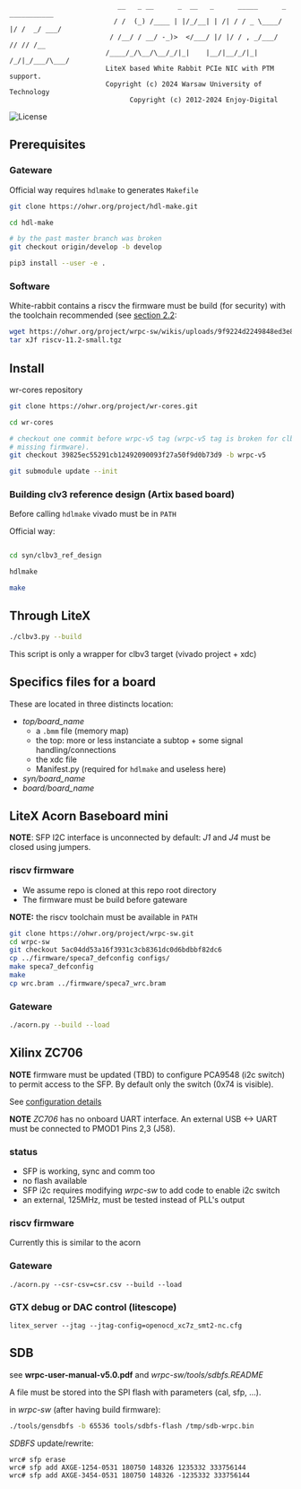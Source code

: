 ```
                           __   _ __      _  __   _      _____      _  ___________
                          / /  (_) /____ | |/_/__| | /| / / _ \____/ |/ /  _/ ___/
                         / /__/ / __/ -_)>  </___/ |/ |/ / , _/___/    // // /__
                        /____/_/\__/\__/_/|_|    |__/|__/_/|_|   /_/|_/___/\___/
                        LiteX based White Rabbit PCIe NIC with PTM support.
                        Copyright (c) 2024 Warsaw University of Technology
                              Copyright (c) 2012-2024 Enjoy-Digital
```

![License](https://img.shields.io/badge/License-BSD%202--Clause-orange.svg)

## Prerequisites

### Gateware
Official way requires `hdlmake` to generates `Makefile`

```bash
git clone https://ohwr.org/project/hdl-make.git

cd hdl-make

# by the past master branch was broken
git checkout origin/develop -b develop

pip3 install --user -e .

```

### Software

White-rabbit contains a riscv the firmware must be build (for security) with
the toolchain recommended (see [section 2.2](https://ohwr.org/project/wr-cores/wikis/uploads/7cf8d2161b6e5fa86348455bbd022196/wrpc-user-manual-v5.0.pdf):


```bash
wget https://ohwr.org/project/wrpc-sw/wikis/uploads/9f9224d2249848ed3e854636de9c08dc/riscv-11.2-small.tgz
tar xJf riscv-11.2-small.tgz
```

## Install

wr-cores repository

```bash
git clone https://ohwr.org/project/wr-cores.git

cd wr-cores

# checkout one commit before wrpc-v5 tag (wrpc-v5 tag is broken for clbv3:
# missing firmware).
git checkout 39825ec55291cb12492090093f27a50f9d0b73d9 -b wrpc-v5

git submodule update --init

```


### Building clv3 reference design (Artix based board)

Before calling `hdlmake` vivado must be in `PATH`

Official way:

```bash

cd syn/clbv3_ref_design

hdlmake

make

```

## Through LiteX

```bash
./clbv3.py --build
```

This script is only a wrapper for clbv3 target (vivado project + xdc)

## Specifics files for a board

These are located in three distincts location:

- *top/board_name*
  * a `.bmm` file (memory map)
  * the top: more or less instanciate a subtop + some signal
    handling/connections
  * the xdc file
  * Manifest.py (required for `hdlmake` and useless here)
- *syn/board_name*
- *board/board_name*

## LiteX Acorn Baseboard mini

**NOTE**: SFP I2C interface is unconnected by default: *J1* and *J4* must be
closed using jumpers.

### riscv firmware

- We assume repo is cloned at this repo root directory
- The firmware must be build before gateware

**NOTE:** the riscv toolchain must be available in `PATH`

```bash
git clone https://ohwr.org/project/wrpc-sw.git
cd wrpc-sw
git checkout 5ac04dd53a16f3931c3cb8361dc0d6bdbbf82dc6
cp ../firmware/speca7_defconfig configs/
make speca7_defconfig
make
cp wrc.bram ../firmware/speca7_wrc.bram
```

### Gateware
```bash
./acorn.py --build --load
```

## Xilinx ZC706

**NOTE** firmware must be updated (TBD) to configure PCA9548 (i2c switch) to
permit access to the SFP. By default only the switch (0x74 is visible).

See [configuration details](https://www.ti.com/lit/ds/symlink/pca9548a.pdf?ts=1712311423911&ref_url=https%253A%252F%252Fwww.google.com%252F)

**NOTE** *ZC706* has no onboard UART interface. An external USB <-> UART must be
connected to PMOD1 Pins 2,3 (J58).

### status

- SFP is working, sync and comm too
- no flash available
- SFP i2c requires modifying *wrpc-sw* to add code to enable i2c switch
- an external, 125MHz, must be tested instead of PLL's output

### riscv firmware

Currently this is similar to the acorn

### Gateware

```
./acorn.py --csr-csv=csr.csv --build --load
```

### GTX debug or DAC control (litescope)

```
litex_server --jtag --jtag-config=openocd_xc7z_smt2-nc.cfg
```

## SDB

see **wrpc-user-manual-v5.0.pdf** and *wrpc-sw/tools/sdbfs.README*

A file must be stored into the SPI flash with parameters (cal, sfp, ...).

in *wrpc-sw* (after having build firmware):

```bash
./tools/gensdbfs -b 65536 tools/sdbfs-flash /tmp/sdb-wrpc.bin
```

*SDBFS* update/rewrite:
```
wrc# sfp erase
wrc# sfp add AXGE-1254-0531 180750 148326 1235332 333756144
wrc# sfp add AXGE-3454-0531 180750 148326 -1235332 333756144
```

